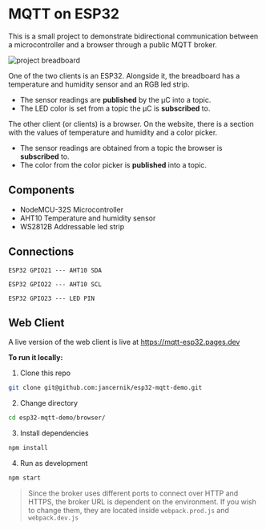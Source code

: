 # MQTT on ESP32

This is a small project to demonstrate bidirectional communication between a microcontroller and a browser through a public MQTT broker.

![project breadboard](https://i.imgur.com/gJe4f3k.jpg)

One of the two clients is an ESP32. Alongside it, the breadboard has a temperature and humidity sensor and an RGB led strip.
- The sensor readings are **published** by the μC into a topic.
- The LED color is set from a topic the μC is **subscribed** to.

The other client (or clients) is a browser. On the website, there is a section with the values of temperature and humidity and a color picker.
- The sensor readings are obtained from a topic the browser is **subscribed** to.
- The color from the color picker is **published** into a topic.

## Components
- NodeMCU-32S Microcontroller
- AHT10 Temperature and humidity sensor
- WS2812B Addressable led strip

## Connections
`ESP32 GPIO21 --- AHT10 SDA`

`ESP32 GPIO22 --- AHT10 SCL`

`ESP32 GPIO23 --- LED PIN`

## Web Client
A live version of the web client is live at https://mqtt-esp32.pages.dev

**To run it locally:**

1.  Clone this repo
```bash
git clone git@github.com:jancernik/esp32-mqtt-demo.git
```

2. Change directory
```bash
cd esp32-mqtt-demo/browser/
```

3. Install dependencies
```bash
npm install
```

4. Run as development
```bash
npm start
```
> Since the broker uses different ports to connect over HTTP and HTTPS, the broker URL is dependent on the environment. If you wish to change them, they are located inside `webpack.prod.js` and `webpack.dev.js`

